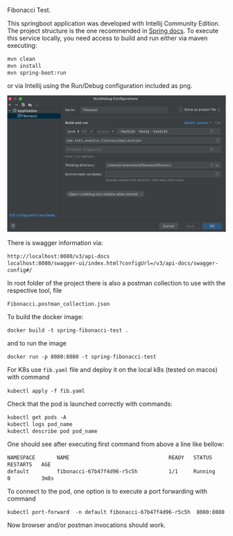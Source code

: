 Fibonacci Test.

This springboot application was developed with  Intellij Community Edition.
The project structure is the one recommended in [Spring docs](https://docs.spring.io/spring-boot/docs/current/reference/html/using.html#using.structuring-your-code).
To execute this service locally, you need access to build and run either via
 maven executing: 
```
mvn clean
mvn install
mvn spring-boot:run
```
or via Intellij using the Run/Debug configuration included as png. 

![Configuration](https://github.com/cristiani/fibonacci/blob/master/IntelliJ%20Run-Debug%20Configuration.png)

There is swagger information via:
```
http://localhost:8080/v3/api-docs
localhost:8080/swagger-ui/index.html?configUrl=/v3/api-docs/swagger-config#/
```

In root folder of the project there is also a postman collection to use with the respective tool, file
```
Fibonacci.postman_collection.json
```
To build the docker image:
```
docker build -t spring-fibonacci-test .
```
and to run the image 
```
docker run -p 8080:8080 -t spring-fibonacci-test
```
For K8s use ```fib.yaml``` file and deploy it on the local k8s (tested on macos) with command 

```kubectl apply -f fib.yaml```

Check that the pod is launched correctly with commands:

```
kubectl get pods -A
kubectl logs pod_name
kubectl describe pod pod_name
```

One should see after executing first command from above a line like bellow:

```
NAMESPACE       NAME                                READY   STATUS    RESTARTS   AGE
default         fibonacci-67b47f4d96-r5c5h          1/1     Running   0          3m8s
```

To connect to the pod, one option is to execute a port forwarding with command

```
kubectl port-forward  -n default fibonacci-67b47f4d96-r5c5h  8080:8080
```
Now browser and/or postman invocations should work.
